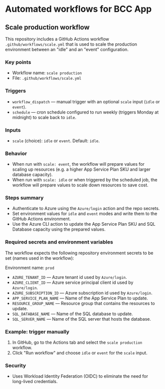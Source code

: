 # Automated workflows for BCC App

## Scale production workflow

This repository includes a GitHub Actions workflow `.github/workflows/scale.yml` that is used to scale the production environment between an "idle" and an "event" configuration.

### Key points

- Workflow name: `scale production`
- File: `.github/workflows/scale.yml`

### Triggers

- `workflow_dispatch` — manual trigger with an optional `scale` input (`idle` or `event`).
- `schedule` — cron schedule configured to run weekly (triggers Monday at midnight) to scale back to `idle`.

### Inputs

- `scale` (choice): `idle` or `event`. Default: `idle`.

### Behavior

- When run with `scale: event`, the workflow will prepare values for scaling up resources (e.g. a higher App Service Plan SKU and larger database capacity).
- When run with `scale: idle` or when triggered by the scheduled job, the workflow will prepare values to scale down resources to save cost.

### Steps summary

- Authenticate to Azure using the `Azure/login` action and the repo secrets.
- Set environment values for `idle` and `event` modes and write them to the GitHub Actions environment.
- Use the Azure CLI action to update the App Service Plan SKU and SQL Database capacity using the prepared values.

### Required secrets and environment variables

The workflow expects the following repository environment secrets to be set (names used in the workflow):

Environment name: `prod`

- `AZURE_TENANT_ID` — Azure tenant id used by `Azure/login`.
- `AZURE_CLIENT_ID` — Azure service principal client id used by `Azure/login`.
- `AZURE_SUBSCRIPTION_ID` — Azure subscription id used by `Azure/login`.
- `APP_SERVICE_PLAN_NAME` — Name of the App Service Plan to update.
- `RESOURCE_GROUP_NAME` — Resource group that contains the resources to update.
- `SQL_DATABASE_NAME` — Name of the SQL database to update.
- `SQL_SERVER_NAME` — Name of the SQL server that hosts the database.

### Example: trigger manually

1. In GitHub, go to the Actions tab and select the `scale production` workflow.
2. Click "Run workflow" and choose `idle` or `event` for the `scale` input.

### Security

- Uses Workload Identity Federation (OIDC) to eliminate the need for long-lived credentials.
